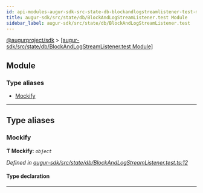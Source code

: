 ```yaml
---
id: api-modules-augur-sdk-src-state-db-blockandlogstreamlistener-test-module
title: augur-sdk/src/state/db/BlockAndLogStreamListener.test Module
sidebar_label: augur-sdk/src/state/db/BlockAndLogStreamListener.test
---
```


[@augurproject/sdk](api-readme.md) > [[augur-sdk/src/state/db/BlockAndLogStreamListener.test Module]](api-modules-augur-sdk-src-state-db-blockandlogstreamlistener-test-module.md)

## Module

### Type aliases

* [Mockify](api-modules-augur-sdk-src-state-db-blockandlogstreamlistener-test-module.md#mockify)

---

## Type aliases

<a id="mockify"></a>

###  Mockify

**Ƭ Mockify**: *`object`*

*Defined in [augur-sdk/src/state/db/BlockAndLogStreamListener.test.ts:12](https://github.com/AugurProject/augur/blob/0787bf1a23/packages/augur-sdk/src/state/db/BlockAndLogStreamListener.test.ts#L12)*

#### Type declaration

___

